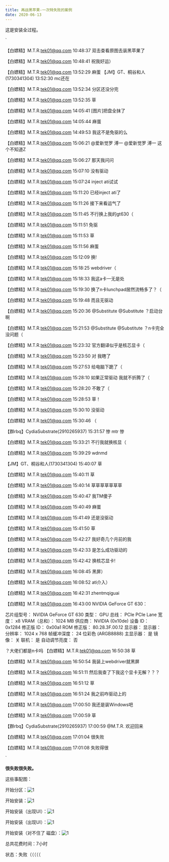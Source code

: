 ```yaml
---
title: 再战黑苹果-一次特失败的案例
date: 2020-06-13
---
```


这是安装全过程。

`

【白嫖精】M.T.R.<tek01@qq.com> 10:48:37
双击查看原图去装黑苹果了

【白嫖精】M.T.R.<tek01@qq.com> 10:48:41
祝我好运）

【白嫖精】M.T.R.<tek01@qq.com> 13:52:29
麻蛋
【JM】GT、桐谷和人(1730341304) 13:52:30
mc还在

【白嫖精】M.T.R.<tek01@qq.com> 13:52:34
分区还没分完

【白嫖精】M.T.R.<tek01@qq.com> 13:52:35
草

【白嫖精】M.T.R.<tek01@qq.com> 14:05:41
[图片]把盘全抹了

【白嫖精】M.T.R.<tek01@qq.com> 14:05:44
麻蛋

【白嫖精】M.T.R.<tek01@qq.com> 14:49:53
我这不是免驱的么

【白嫖精】M.T.R.<tek01@qq.com> 15:06:21
@爱新觉罗 溥一 @爱新觉罗 溥一 这个不知道Z

【白嫖精】M.T.R.<tek01@qq.com> 15:06:27
那天我问问

【白嫖精】M.T.R.<tek01@qq.com> 15:07:10
没有驱动

【白嫖精】M.T.R.<tek01@qq.com> 15:07:24
inject ati试试

【白嫖精】M.T.R.<tek01@qq.com> 15:11:20
已经inject ati了

【白嫖精】M.T.R.<tek01@qq.com> 15:11:26
接下来看运气了

【白嫖精】M.T.R.<tek01@qq.com> 15:11:45
不行换上我的gt630（

【白嫖精】M.T.R.<tek01@qq.com> 15:11:51
免驱

【白嫖精】M.T.R.<tek01@qq.com> 15:11:53
草

【白嫖精】M.T.R.<tek01@qq.com> 15:11:56
麻蛋

【白嫖精】M.T.R.<tek01@qq.com> 15:12:09
换!

【白嫖精】M.T.R.<tek01@qq.com> 15:18:25
webdriver（

【白嫖精】M.T.R.<tek01@qq.com> 15:18:33
我这a卡一无是处

【白嫖精】M.T.R.<tek01@qq.com> 15:19:30
换了n卡lunchpad居然流畅多了？（

【白嫖精】M.T.R.<tek01@qq.com> 15:19:48
而且无驱动

【白嫖精】M.T.R.<tek01@qq.com> 15:20:36
@Substitute @Substitute ？启动台啊

【白嫖精】M.T.R.<tek01@qq.com> 15:21:53
@Substitute @Substitute ？n卡完全没问题（

【白嫖精】M.T.R.<tek01@qq.com> 15:23:32
官方翻译似乎是核芯显卡（

【白嫖精】M.T.R.<tek01@qq.com> 15:23:50
对 我瞎了

【白嫖精】M.T.R.<tek01@qq.com> 15:27:53
给电脑下跪了（

【白嫖精】M.T.R.<tek01@qq.com> 15:28:10
如果正常驱动 我就不折腾了（

【白嫖精】M.T.R.<tek01@qq.com> 15:28:20
不敢了（

【白嫖精】M.T.R.<tek01@qq.com> 15:28:53
草！

【白嫖精】M.T.R.<tek01@qq.com> 15:30:10
没驱动

【白嫖精】M.T.R.<tek01@qq.com> 15:30:46
（

【群rbq】CydiaSubstrate(2910265937) 15:31:57
惨 mtr 惨

【白嫖精】M.T.R.<tek01@qq.com> 15:33:21
不行我就换核显（

【白嫖精】M.T.R.<tek01@qq.com> 15:39:29
wdnmd

【JM】GT、桐谷和人(1730341304) 15:40:07
草

【白嫖精】M.T.R.<tek01@qq.com> 15:40:11
草

【白嫖精】M.T.R.<tek01@qq.com> 15:40:14
草草草草草草草

【白嫖精】M.T.R.<tek01@qq.com> 15:40:47
我TM傻子

【白嫖精】M.T.R.<tek01@qq.com> 15:40:49
麻蛋

【白嫖精】M.T.R.<tek01@qq.com> 15:41:49
还是没驱动

【白嫖精】M.T.R.<tek01@qq.com> 15:41:50
草

【白嫖精】M.T.R.<tek01@qq.com> 15:42:27
我好奇几个月前的我

【白嫖精】M.T.R.<tek01@qq.com> 15:42:33
是怎么成功驱动的

【白嫖精】M.T.R.<tek01@qq.com> 15:42:42
换核芯显卡!

【白嫖精】M.T.R.<tek01@qq.com> 16:08:45
黑屏）

【白嫖精】M.T.R.<tek01@qq.com> 16:08:52
ati介入）

【白嫖精】M.T.R.<tek01@qq.com> 16:42:31
zhentmqiguai

【白嫖精】M.T.R.<tek01@qq.com> 16:43:00
NVIDIA GeForce GT 630：

  芯片组型号：	NVIDIA GeForce GT 630
  类型：	GPU
  总线：	PCIe
  PCIe Lane 宽度：	x8
  VRAM（总和）：	1024 MB
  供应商：	NVIDIA (0x10de)
  设备 ID：	0x1284
  修正版 ID：	0x00a1
  ROM 修正版：	80.28.3F.00.12
  显示器：
显示器：
  分辨率：	1024 x 768
  帧缓冲深度：	24 位彩色 (ARGB8888)
  主显示器：	是
  镜像：	关
  联机：	是
  自动调节亮度：	否


？大佬们都是n卡吗
【白嫖精】M.T.R.<tek01@qq.com> 16:50:38
草

【白嫖精】M.T.R.<tek01@qq.com> 16:50:54
我装上webdriver就黑屏

【白嫖精】M.T.R.<tek01@qq.com> 16:51:11
然后我查了下我这个显卡无解？？？

【白嫖精】M.T.R.<tek01@qq.com> 16:51:12
草

【白嫖精】M.T.R.<tek01@qq.com> 16:51:24
我之前咋驱动上的

【白嫖精】M.T.R.<tek01@qq.com> 17:00:50
我还是装Windows吧

【白嫖精】M.T.R.<tek01@qq.com> 17:00:59
草

【群rbq】CydiaSubstrate(2910265937) 17:00:59
@M.T.R. 欢迎回来

【白嫖精】M.T.R.<tek01@qq.com> 17:01:04
很失败

【白嫖精】M.T.R.<tek01@qq.com> 17:01:08
失败得很

`

**很失败很失败。**

这些事配图：

开始分区：![1](https://image0.cdn.mtrstatic.tk/hackintosh/pg.jpg)

开始安装：![1](https://image0.cdn.mtrstatic.tk/hackintosh/start1.jpg)

开始安装（出现UI）：![1](https://image0.cdn.mtrstatic.tk/hackintosh/start_ui.jpg)


开始安装（出现UI）：![1](https://image0.cdn.mtrstatic.tk/hackintosh/start_ui.jpg)

开始安装（对不住了 磁盘）：![1](https://image0.cdn.mtrstatic.tk/hackintosh/fuckDisk.jpg)

总共花费时间：7小时

状态：失败（（（（（